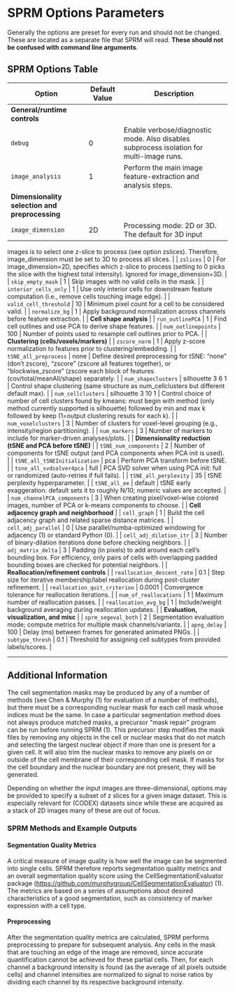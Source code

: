 # SPRM Options Parameters

Generally the options are preset for every run and should not be changed. These are located as a separate file that SPRM will read. **These should not be confused with command line arguments**.

## SPRM Options Table

| Option | Default Value | Description |
|--------|---------------|-------------|
| **General/runtime controls** |
| `debug` | 0 | Enable verbose/diagnostic mode. Also disables subprocess isolation for multi-image runs. |
| `image_analysis` | 1 | Perform the main image feature-extraction and analysis steps. |
| **Dimensionality selection and preprocessing** |
| `image_dimension` | 2D | Processing mode: 2D or 3D. The default for 3D input
images is to select one z-slice to process (see option
zslices). Therefore, image_dimension must be set to 3D
to process all slices. |
| `zslices` | 0 | For image_dimension=2D, specifies which z-slice to
process (setting to 0 picks the slice with the highest total
intensity). Ignored for image_dimension=3D. |
| `skip_empty_mask` | 1 | Skip images with no valid cells in the mask. |
| `interior_cells_only` | 1 | Use only interior cells for downstream feature
computation (i.e., remove cells touching image edge). |
| `valid_cell_threshold` | 10 | Minimum pixel count for a cell to be considered valid. |
| `normalize_bg` | 1 | Apply background normalization across channels before feature extraction. |
| **Cell shape analysis** | 
| `run_outlinePCA` | 1 | Find cell outlines and use PCA to derive shape features. |
| `num_outlinepoints` | 100 | Number of points used to resample cell outlines prior to PCA. |
| **Clustering (cells/voxels/markers)** |
| `zscore_norm` | 1 | Apply z-score normalization to features prior to clustering/embedding. |
| `tSNE_all_preprocess` | none | Define desired preprocessing for tSNE: “none” (don’t zscore), “zscore” (zscore all features together), or “blockwise_zscore” (zscore each block of features (cov/total/meanAll/shape) separately. |
| `num_shapeclusters` | silhouette 3 6 1 | Control shape clustering (same structure as num_cellclusters but different default max). |
| `num_cellclusters` | silhouette 3 10 1 | Control choice of number of cell clusters found by kmeans: must begin with method (only method currently supported is silhouette) followed by min and max k followed by keep (1=output clustering resuts for each k). |
| `num_voxelclusters` | 3 | Number of clusters for voxel-level grouping (e.g., intensity/region partitioning). |
| `num_markers` | 3 | Number of markers to include for marker-driven analyses/plots. |
| **Dimensionality reduction (tSNE and PCA before tSNE)** |
| `tSNE_num_components` | 2 | Number of components for tSNE output (and PCA components when PCA init is used). |
| `tSNE_all_tSNEInitialization` | pca | Perform PCA transform before tSNE. |
| `tsne_all_svdsolver4pca` | full | PCA SVD solver when using PCA init: full or randomized (auto-retries if full fails). |
| `tSNE_all_perplexity` | 35 | tSNE perplexity hyperparameter. |
| `tSNE_all_ee` | default | tSNE early exaggeration. default sets it to roughly N/10; numeric values are accepted. |
| `num_channelPCA_components` | 3 | When creating pixel/voxel-wise colored images, number of PCA or k-means components to choose. |
| **Cell adjacency graph and neighborhood** |
| `cell_graph` | 1 | Build the cell adjacency graph and related sparse distance matrices. |
| `cell_adj_parallel` | 0 | Use parallel/numba-optimized windowing for adjacency (1) or standard Python (0). |
| `cell_adj_dilation_itr` | 3 | Number of binary-dilation iterations done before checking neighbors. |
| `adj_matrix_delta` | 3 | Padding (in pixels) to add around each cell’s bounding box. For efficiency, only pairs of cells with overlapping
padded bounding boxes are checked for potential neighbors. |
| **Reallocation/refinement controls** |
| `reallocation_descent_rate` | 0.1 | Step size for iterative membership/label reallocation during post-cluster refinement. |
| `reallocation_quit_criterion` | 0.0001 | Convergence tolerance for reallocation iterations. |
| `num_of_reallocations` | 1 | Maximum number of reallocation passes. |
| `reallocation_avg_bg` | 1 | Include/weight background averaging during reallocation updates. |
| **Evaluation, visualization, and misc** |
| `sprm_segeval_both` | 2 | Segmentation evaluation mode; compute metrics for multiple mask channels/variants. |
| `apng_delay` | 100 | Delay (ms) between frames for generated animated PNGs. |
| `subtype_thresh` | 0.1 | Threshold for assigning cell subtypes from provided labels/scores. |

---

## Additional Information

The cell segmentation masks may be produced by any of a number of methods (see Chen & Murphy (1) for evaluation of a number of methods), but there must be a corresponding nuclear mask for each cell mask whose indices must be the same. In case a particular segmentation method does not always produce matched masks, a precursor "mask repair" program can be run before running SPRM (1). This precursor step modifies the mask files by removing any objects in the cell or nuclear masks that do not match and selecting the largest nuclear object if more than one is present for a given cell. It will also trim the nuclear masks to remove any pixels on or outside of the cell membrane of their corresponding cell mask. If masks for the cell boundary and the nuclear boundary are not present, they will be generated.

Depending on whether the input images are three-dimensional, options may be provided to specify a subset of z slices for a given image dataset. This is especially relevant for (CODEX) datasets since while these are acquired as a stack of 2D images many of these are out of focus.

### SPRM Methods and Example Outputs

#### Segmentation Quality Metrics
A critical measure of image quality is how well the image can be segmented into single cells. SPRM therefore reports segmentation quality metrics and an overall segmentation quality score using the CellSegmentationEvaluator package (https://github.com/murphygroup/CellSegmentationEvaluator) (1). The metrics are based on a series of assumptions about desired characteristics of a good segmentation, such as consistency of marker expression with a cell type.

#### Preprocessing
After the segmentation quality metrics are calculated, SPRM performs preprocessing to prepare for subsequent analysis. Any cells in the mask that are touching an edge of the image are removed, since accurate quantification cannot be achieved for these partial cells. Then, for each channel a background intensity is found (as the average of all pixels outside cells) and channel intensities are normalized to signal to noise ratios by dividing each channel by its respective background intensity.
